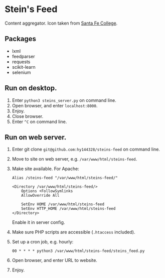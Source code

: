 # Stein's Feed

Content aggregator.
Icon taken from [Santa Fe College](https://www.sfcollege.edu/about/index).

## Packages

*   lxml
*   feedparser
*   requests
*   scikit-learn
*   selenium

## Run on desktop.

1.  Enter `python3 steins_server.py` on command line.
2.  Open browser, and enter `localhost:8000`.
3.  Enjoy.
4.  Close browser.
5.  Enter `^C` on command line.

## Run on web server.

1.  Enter git clone `git@github.com:hy144328/steins-feed` on command line.
2.  Move to site on web server, e.g. `/var/www/html/steins-feed`.
3.  Make site available.
    For Apache:

        Alias /steins-feed "/var/www/html/steins-feed/"

        <Directory /var/www/html/steins-feed/>
            Options +FollowSymlinks
            AllowOverride All

            SetEnv HOME /var/www/html/steins-feed
            SetEnv HTTP_HOME /var/www/html/steins-feed
        </Directory>

    Enable it in server config.
4.  Make sure PHP scripts are accessible (`.htaccess` included).
5.  Set up a cron job, e.g. hourly:

        00 * * * * python3 /var/www/html/steins-feed/steins_feed.py

6.  Open browser, and enter URL to website.
7.  Enjoy.
